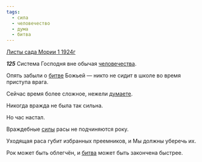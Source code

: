 ```yaml
---
tags:
  - сила
  - человечество
  - дума
  - битва
---
```


[Листы сада Мории 1 1924г](https://127.0.0.1:4002/agni/1924)

___125___
Система Господня вне обычая [человечества](../../../tags/#человечество).   

Опять забыли о [битве](../../../tags/#[битва](../../../tags/#битва)) Божьей — никто не сидит в школе во время приступа врага.   

Сейчас время более сложное, нежели [думаете](../../../tags/#дума).   

Никогда вражда не была так сильна.   

Но час настал.   

Враждебные [силы](../../../tags/#сила) расы не подчиняются року.   

Уходящая раса губит избранных преемников, и Мы должны уберечь их.   

Рок может быть облегчён, и [битва](../../../tags/#битва) может быть закончена быстрее.   

